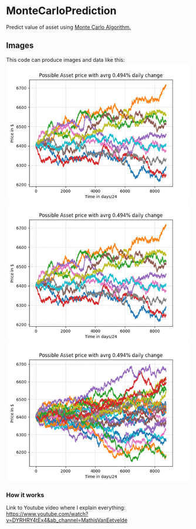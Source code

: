 # MonteCarloPrediction
Predict value of asset using [Monte Carlo Algorithm.](https://en.wikipedia.org/wiki/Monte_Carlo_algorithm)

## Images
This code can produce images and data like this:
![](https://github.com/Mathisco-01/MonteCarloPrediction/blob/master/IMG/Oct_29_2018__%5B01-44-24%5D.png?raw=true)
![](https://github.com/Mathisco-01/MonteCarloPrediction/blob/master/IMG/Oct_29_2018__%5B01-44-24%5D.png?raw=true)
![](https://github.com/Mathisco-01/MonteCarloPrediction/blob/master/IMG/Oct_29_2018__%5B01-44-39%5D.png?raw=true)


### How it works
Link to Youtube video where I explain everything: https://www.youtube.com/watch?v=DYRHRY4tEx4&ab_channel=MathisVanEetvelde
